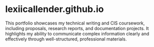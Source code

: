 # lexiicallender.github.io
This portfolio showcases my technical writing and CIS coursework, including proposals, research reports, and documentation projects. It highlights my ability to communicate complex information clearly and effectively through well-structured, professional materials.
